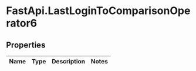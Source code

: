 # FastApi.LastLoginToComparisonOperator6

## Properties
Name | Type | Description | Notes
------------ | ------------- | ------------- | -------------
